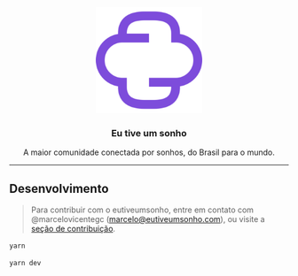 <p align="center">
  <img alt="Eu tive um sonho" src="https://raw.githubusercontent.com/eutiveumsonho/.github/main/profile/assets/logo-512x512.png" height="192" width="192" />
  <h3 align="center">Eu tive um sonho</h3>
  <p align="center">A maior comunidade conectada por sonhos, do Brasil para o mundo.</p>
</p>

---

## Desenvolvimento

> Para contribuir com o eutiveumsonho, entre em contato com @marcelovicentegc (marcelo@eutiveumsonho.com), ou visite a [seção de contribuição](https://github.com/eutiveumsonho#quer-contribuir).

```sh
yarn
```

```sh
yarn dev
```
